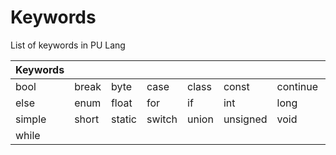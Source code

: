 # Keywords

List of keywords in PU Lang

| Keywords |       |        |        |       |          |          |          |
| -------- | ----- | ------ | ------ | ----- | -------- | -------- | -------- |
| bool     | break | byte   | case   | class | const    | continue | do       |
| else     | enum  | float  | for    | if    | int      | long     | return   |
| simple   | short | static | switch | union | unsigned | void     | volatile |
| while    |
